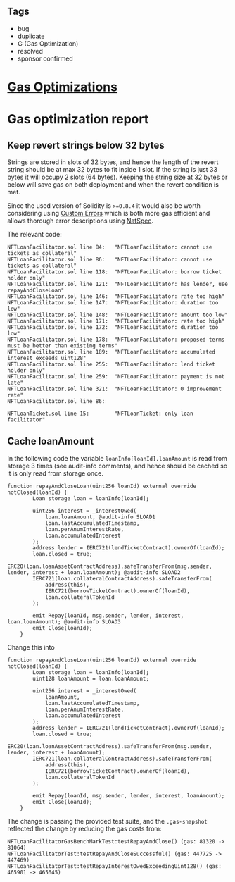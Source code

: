 ## Tags

- bug
- duplicate
- G (Gas Optimization)
- resolved
- sponsor confirmed

# [Gas Optimizations](https://github.com/code-423n4/2022-04-backed-findings/issues/103) 

# Gas optimization report

## Keep revert strings below 32 bytes

Strings are stored in slots of 32 bytes, and hence the length of the revert string should be at max 32 bytes to fit inside 1 slot. If the string is just 33 bytes it will occupy 2 slots (64 bytes). Keeping the string size at 32 bytes or below will save gas on both deployment and when the revert condition is met.

Since the used version of Solidity is `>=0.8.4` it would also be worth considering using [Custom Errors](https://blog.soliditylang.org/2021/04/21/custom-errors/) which is both more gas efficient and allows thorough error descriptions using [NatSpec](https://docs.soliditylang.org/en/latest/natspec-format.html).

The relevant code:

```
NFTLoanFacilitator.sol line 84:   "NFTLoanFacilitator: cannot use tickets as collateral"
NFTLoanFacilitator.sol line 86:   "NFTLoanFacilitator: cannot use tickets as collateral"
NFTLoanFacilitator.sol line 118:  "NFTLoanFacilitator: borrow ticket holder only"
NFTLoanFacilitator.sol line 121:  "NFTLoanFacilitator: has lender, use repayAndCloseLoan"
NFTLoanFacilitator.sol line 146:  "NFTLoanFacilitator: rate too high"
NFTLoanFacilitator.sol line 147:  "NFTLoanFacilitator: duration too low"
NFTLoanFacilitator.sol line 148:  "NFTLoanFacilitator: amount too low"
NFTLoanFacilitator.sol line 171:  "NFTLoanFacilitator: rate too high"
NFTLoanFacilitator.sol line 172:  "NFTLoanFacilitator: duration too low"
NFTLoanFacilitator.sol line 178:  "NFTLoanFacilitator: proposed terms must be better than existing terms"
NFTLoanFacilitator.sol line 189:  "NFTLoanFacilitator: accumulated interest exceeds uint128"
NFTLoanFacilitator.sol line 255:  "NFTLoanFacilitator: lend ticket holder only"
NFTLoanFacilitator.sol line 259:  "NFTLoanFacilitator: payment is not late"
NFTLoanFacilitator.sol line 321:  "NFTLoanFacilitator: 0 improvement rate"
NFTLoanFacilitator.sol line 86:

NFTLoanTicket.sol line 15:        "NFTLoanTicket: only loan facilitator"
```

## Cache loanAmount

In the following code the variable `loanInfo[loanId].loanAmount` is read from storage 3 times (see audit-info comments), and hence should be cached so it is only read from storage once.

```solidity
function repayAndCloseLoan(uint256 loanId) external override notClosed(loanId) {
        Loan storage loan = loanInfo[loanId];

        uint256 interest = _interestOwed(
            loan.loanAmount, @audit-info SLOAD1
            loan.lastAccumulatedTimestamp,
            loan.perAnumInterestRate,
            loan.accumulatedInterest
        );
        address lender = IERC721(lendTicketContract).ownerOf(loanId);
        loan.closed = true;
        ERC20(loan.loanAssetContractAddress).safeTransferFrom(msg.sender, lender, interest + loan.loanAmount); @audit-info SLOAD2
        IERC721(loan.collateralContractAddress).safeTransferFrom(
            address(this),
            IERC721(borrowTicketContract).ownerOf(loanId),
            loan.collateralTokenId
        );

        emit Repay(loanId, msg.sender, lender, interest, loan.loanAmount); @audit-info SLOAD3
        emit Close(loanId);
    }
```

Change this into 

```solidity
function repayAndCloseLoan(uint256 loanId) external override notClosed(loanId) {
        Loan storage loan = loanInfo[loanId];
        uint128 loanAmount = loan.loanAmount;

        uint256 interest = _interestOwed(
            loanAmount,
            loan.lastAccumulatedTimestamp,
            loan.perAnumInterestRate,
            loan.accumulatedInterest
        );
        address lender = IERC721(lendTicketContract).ownerOf(loanId);
        loan.closed = true;
        ERC20(loan.loanAssetContractAddress).safeTransferFrom(msg.sender, lender, interest + loanAmount);
        IERC721(loan.collateralContractAddress).safeTransferFrom(
            address(this),
            IERC721(borrowTicketContract).ownerOf(loanId),
            loan.collateralTokenId
        );

        emit Repay(loanId, msg.sender, lender, interest, loanAmount);
        emit Close(loanId);
    }
```

The change is passing the provided test suite, and the `.gas-snapshot` reflected the change by reducing the gas costs from:

```solidity
NFTLoanFacilitatorGasBenchMarkTest:testRepayAndClose() (gas: 81320 -> 81064)
NFTLoanFacilitatorTest:testRepayAndCloseSuccessful() (gas: 447725 -> 447469)
NFTLoanFacilitatorTest:testRepayInterestOwedExceedingUint128() (gas: 465901 -> 465645)
```